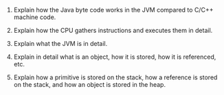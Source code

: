 1. Explain how the Java byte code works in the JVM compared to C/C++ machine code.

2. Explain how the CPU gathers instructions and executes them in detail.

3. Explain what the JVM is in detail.

4. Explain in detail what is an object, how it is stored, how it is referenced, etc.

5. Explain how a primitive is stored on the stack, how a reference is stored on the stack, and how an object is stored in the heap.
